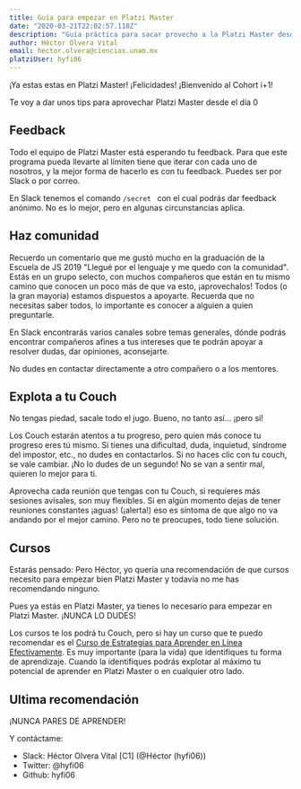 ```yaml
---
title: Guía para empezar en Platzi Master
date: "2020-03-21T22:02:57.118Z"
description: "Guía práctica para sacar provecho a la Platzi Master desde el día cero"
author: Héctor Olvera Vital
email: hector.olvera@ciencias.unam.mx
platziUser: hyfi06
---
```


¡Ya estas estas en Platzi Master! ¡Felicidades! ¡Bienvenido al Cohort i+1!

Te voy a dar unos tips para aprovechar Platzi Master desde el día 0

## Feedback

Todo el equipo de Platzi Master está esperando tu feedback. Para que este programa pueda llevarte al límiten tiene que iterar con cada uno de nosotros, y la mejor forma de hacerlo es con tu feedback. Puedes ser por Slack o por correo.

En Slack tenemos el comando `/secret ` con el cual podrás dar feedback anónimo. No es lo mejor, pero en algunas circunstancias aplica.

## Haz comunidad

Recuerdo un comentario que me gustó mucho en la graduación de la Escuela de JS 2019 "Llegué por el lenguaje y me quedo con la comunidad". Estás en un grupo selecto, con muchos compañeros que están en tu mismo camino que conocen un poco más de que va esto, ¡aprovechalos! Todos (o la gran mayoría) estamos dispuestos a apoyarte. Recuerda que no necesitas saber todos, lo importante es conocer a alguien a quien preguntarle.

En Slack encontrarás varios canales sobre temas generales, dónde podrás encontrar compañeros afines a tus intereses que te podrán apoyar a resolver dudas, dar opiniones, aconsejarte.

No dudes en contactar directamente a otro compañero o a los mentores.

## Explota a tu Couch

No tengas piedad, sacale todo el jugo. Bueno, no tanto así... ¡pero sí!

Los Couch estarán atentos a tu progreso, pero quien más conoce tu progreso eres tú mismo. Si tienes una dificultad, duda, inquietud, síndrome del impostor, etc., no dudes en contactarlos. Si no haces clic con tu couch, se vale cambiar. ¡No lo dudes de un segundo! No se van a sentir mal, quieren lo mejor para ti.

Aprovecha cada reunión que tengas con tu Couch, si requieres más sesiones avísales, son muy flexibles. Si en algún momento dejas de tener reuniones constantes ¡aguas! (¡alerta!) eso es síntoma de que algo no va andando por el mejor camino. Pero no te preocupes, todo tiene solución.

## Cursos

Estarás pensado: Pero Héctor, yo quería una recomendación de que cursos necesito para empezar bien Platzi Master y todavía no me has recomendando ninguno.

Pues ya estás en Platzi Master, ya tienes lo necesario para empezar en Platzi Master. ¡NUNCA LO DUDES!

Los cursos te los podrá tu Couch, pero si hay un curso que te puedo recomendar es el [Curso de Estrategias para Aprender en Línea Efectivamente](https://platzi.com/clases/aprender/). Es muy importante (para la vida) que identifiques tu forma de aprendizaje. Cuando la identifiques podrás explotar al máximo tu potencial de aprender en Platzi Master o en cualquier otro lado.

## Ultima recomendación

¡NUNCA PARES DE APRENDER!

Y contáctame:
- Slack: Héctor Olvera Vital [C1] (@Héctor (hyfi06))
- Twitter: @hyfi06
- Github: hyfi06
